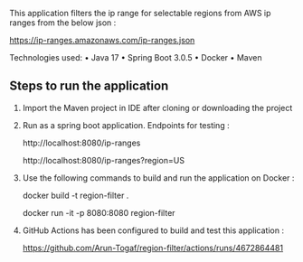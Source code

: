 This application filters the ip range for selectable regions from AWS ip ranges from the below json : 

https://ip-ranges.amazonaws.com/ip-ranges.json

Technologies used: • Java 17 • Spring Boot 3.0.5 • Docker • Maven

Steps to run the application
-----------------------------

1. Import the Maven project in IDE after cloning or downloading the project 

2. Run as a spring boot application. 
   Endpoints for testing : 

   http://localhost:8080/ip-ranges
  
   http://localhost:8080/ip-ranges?region=US
  
3. Use the following commands to build and run the application on Docker : 

   docker build -t region-filter .

   docker run -it -p 8080:8080 region-filter
   
 4. GitHub Actions has been configured to build and test this application : 
   
    https://github.com/Arun-Togaf/region-filter/actions/runs/4672864481
   
   

